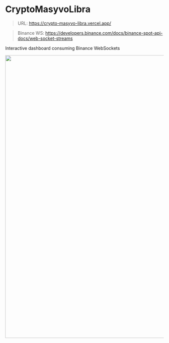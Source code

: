 # CryptoMasyvoLibra





> URL: https://crypto-masyvo-libra.vercel.app/

> Binance WS: https://developers.binance.com/docs/binance-spot-api-docs/web-socket-streams

Interactive dashboard consuming Binance WebSockets

<div align="center">
<img width="1900" height="897" alt="image" src="https://github.com/user-attachments/assets/64fe8686-792b-44f5-bb0b-346771ddeda5" />
</div>
